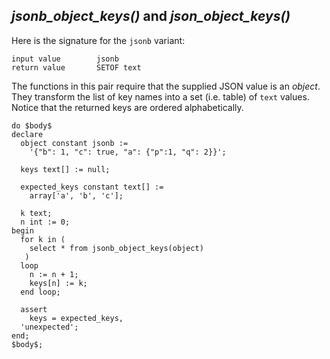 




## _jsonb_object_keys()_ and _json_object_keys()_

Here is the signature for the `jsonb` variant:

```
input value        jsonb
return value       SETOF text
```

The functions in this pair require that the supplied JSON value is an _object_. They transform the list of key names into a set (i.e. table) of `text` values. Notice that the returned keys are ordered alphabetically.

```postgresql
do $body$
declare
  object constant jsonb :=
    '{"b": 1, "c": true, "a": {"p":1, "q": 2}}';

  keys text[] := null;

  expected_keys constant text[] :=
    array['a', 'b', 'c'];

  k text;
  n int := 0;
begin
  for k in (
    select * from jsonb_object_keys(object)
   )
  loop
    n := n + 1;
    keys[n] := k;
  end loop;

  assert
    keys = expected_keys,
  'unexpected';
end;
$body$;
```
